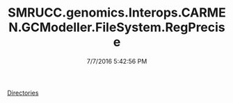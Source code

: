 ﻿---
title: SMRUCC.genomics.Interops.CARMEN.GCModeller.FileSystem.RegPrecise
date: 7/7/2016 5:42:56 PM
---

[Directories](T-SMRUCC.genomics.Interops.CARMEN.GCModeller.FileSystem.RegPrecise.Directories.html)
